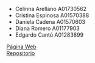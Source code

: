 - Celinna Arellano A01730562 
- Cristina Espinosa A01570388 
- Daniela Cadena A01570603 
- Diana Romero A01177903 
- Edgardo Cantú A01283899  

[Página Web](https://cristinaesp.github.io/Primer-Reporte-de-Avances/)  
[Repositorio](https://github.com/CristinaEsp/Primer-Reporte-de-Avances)
